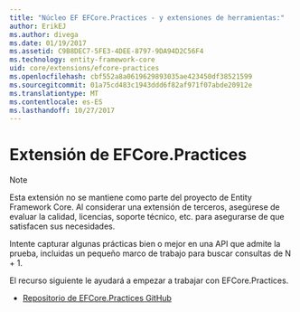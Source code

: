 ```yaml
---
title: "Núcleo EF EFCore.Practices - y extensiones de herramientas:"
author: ErikEJ
ms.author: divega
ms.date: 01/19/2017
ms.assetid: C9B8DEC7-5FE3-4DEE-8797-9DA94D2C56F4
ms.technology: entity-framework-core
uid: core/extensions/efcore-practices
ms.openlocfilehash: cbf552a8a0619629893035ae423450df38521599
ms.sourcegitcommit: 01a75cd483c1943ddd6f82af971f07abde20912e
ms.translationtype: MT
ms.contentlocale: es-ES
ms.lasthandoff: 10/27/2017
---
```

# <a name="efcorepractices-extension"></a>Extensión de EFCore.Practices

> [!NOTE]  
> Esta extensión no se mantiene como parte del proyecto de Entity Framework Core. Al considerar una extensión de terceros, asegúrese de evaluar la calidad, licencias, soporte técnico, etc. para asegurarse de que satisfacen sus necesidades.

Intente capturar algunas prácticas bien o mejor en una API que admite la prueba, incluidas un pequeño marco de trabajo para buscar consultas de N + 1.

El recurso siguiente le ayudará a empezar a trabajar con EFCore.Practices.
* [Repositorio de EFCore.Practices GitHub](https://github.com/riezebosch/efcore-practices/tree/master/src/EFCore.Practices/)
